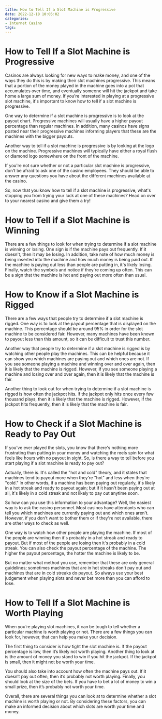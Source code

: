 ```yaml
---
title: How to Tell If a Slot Machine is Progressive
date: 2022-12-18 10:05:02
categories:
- Internet Casino
tags:
---
```



#  How to Tell If a Slot Machine is Progressive

Casinos are always looking for new ways to make money, and one of the ways they do this is by making their slot machines progressive. This means that a portion of the money played in the machine goes into a pot that accumulates over time, and eventually someone will hit the jackpot and take home a large sum of money. If you're interested in playing at a progressive slot machine, it's important to know how to tell if a slot machine is progressive.

One way to determine if a slot machine is progressive is to look at the payout chart. Progressive machines will usually have a higher payout percentage than regular machines. In addition, many casinos have signs posted near their progressive machines informing players that these are the machines with the bigger payouts.

Another way to tell if a slot machine is progressive is by looking at the logo on the machine. Progressive machines will typically have either a royal flush or diamond logo somewhere on the front of the machine.

If you're not sure whether or not a particular slot machine is progressive, don't be afraid to ask one of the casino employees. They should be able to answer any questions you have about the different machines available at the casino.

So, now that you know how to tell if a slot machine is progressive, what's stopping you from trying your luck at one of these machines? Head on over to your nearest casino and give them a try!

#  How to Tell if a Slot Machine is Winning

There are a few things to look for when trying to determine if a slot machine is winning or losing. One sign is if the machine pays out frequently. If it doesn't, then it may be losing. In addition, take note of how much money is being inserted into the machine and how much money is being paid out. If the machine is paying out less than people are putting in, it's likely losing. Finally, watch the symbols and notice if they're coming up often. This can be a sign that the machine is hot and paying out more often than usual.

#  How to Know if a Slot Machine is Rigged

There are a few ways that people try to determine if a slot machine is rigged. One way is to look at the payout percentage that is displayed on the machine. This percentage should be around 95% in order for the slot machine to be considered fair. However, many machines have been known to payout less than this amount, so it can be difficult to trust this number.

Another way that people try to determine if a slot machine is rigged is by watching other people play the machines. This can be helpful because it can show you which machines are paying out and which ones are not. If you see someone playing a machine and winning over and over again, then it is likely that the machine is rigged. However, if you see someone playing a machine and losing over and over again, then it is likely that the machine is fair.

Another thing to look out for when trying to determine if a slot machine is rigged is how often the jackpot hits. If the jackpot only hits once every few thousand plays, then it is likely that the machine is rigged. However, if the jackpot hits frequently, then it is likely that the machine is fair.

#  How to Check if a Slot Machine is Ready to Pay Out

If you've ever played the slots, you know that there's nothing more frustrating than putting in your money and watching the reels spin for what feels like hours with no payout in sight. So, is there a way to tell before you start playing if a slot machine is ready to pay out?

Actually, there is. It's called the "hot and cold" theory, and it states that machines tend to payout more when they're "hot" and less when they're "cold." In other words, if a machine has been paying out regularly, it's likely in a hot streak and ready to payout again; but if it hasn't been paying out at all, it's likely in a cold streak and not likely to pay out anytime soon.

So how can you use this information to your advantage? Well, the easiest way is to ask the casino personnel. Most casinos have attendants who can tell you which machines are currently paying out and which ones aren't. However, if you don't want to bother them or if they're not available, there are other ways to check as well.

One way is to watch how other people are playing the machine. If most of the people are winning then it's probably in a hot streak and ready to payout. But if most of the people are losing then it's probably in a cold streak. You can also check the payout percentage of the machine. The higher the payout percentage, the hotter the machine is likely to be.

But no matter what method you use, remember that these are only general guidelines; sometimes machines that are in hot streaks don't pay out and machines that are in cold streaks do payout. So always use your best judgement when playing slots and never bet more than you can afford to lose.

#  How to Tell If a Slot Machine is Worth Playing

When you’re playing slot machines, it can be tough to tell whether a particular machine is worth playing or not. There are a few things you can look for, however, that can help you make your decision.

The first thing to consider is how tight the slot machine is. If the payout percentage is low, then it’s likely not worth playing. Another thing to look at is the amount of money you stand to win if you hit the jackpot. If the jackpot is small, then it might not be worth your time.

You should also take into account how often the machine pays out. If it doesn’t pay out often, then it’s probably not worth playing. Finally, you should look at the size of the bets. If you have to bet a lot of money to win a small prize, then it’s probably not worth your time.

Overall, there are several things you can look at to determine whether a slot machine is worth playing or not. By considering these factors, you can make an informed decision about which slots are worth your time and money.